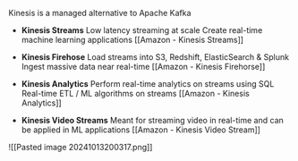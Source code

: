 Kinesis is a managed alternative to Apache Kafka

- **Kinesis Streams** 
  Low latency streaming at scale
  Create real-time machine learning applications
  [[Amazon - Kinesis Streams]]

- **Kinesis Firehose**
   Load streams into S3, Redshift, ElasticSearch & Splunk
   Ingest massive data near real-time
   [[Amazon - Kinesis Firehorse]]

- **Kinesis Analytics**
   Perform real-time analytics on streams using SQL
   Real-time ETL / ML algorithms on streams 
   [[Amazon - Kinesis Analytics]]

- **Kinesis Video Streams**
   Meant for streaming video in real-time
   and can be applied in ML applications
   [[Amazon - Kinesis Video Stream]]
   

![[Pasted image 20241013200317.png]]

